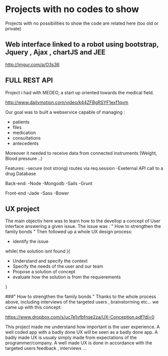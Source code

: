 # Projects with no codes to show
Projects with no possibilities to show the code are related here (too old or private)

## Web interface linked to a robot using bootstrap, Jquery , Ajax , chartJS and JEE

http://imgur.com/a/O3s36 

## FULL REST API 

Project i had with MEDEO, a start up oriented towards the medical field.

http://www.dailymotion.com/video/k44ZFBgRSYF1exf1qvm

Our goal was to built a webservice capable of managing :
- patients
- files
- medication
- consultations
- antecedents

Moreover it needed to receive data from connected instruments (Weight, Blood pressure ..)

Features:
-secure (not strong) routes via req.session
-Exeternal API call to a drug Database 

Back-end:
-Node
-Mongodb
-Sails
-Grunt

Front-end
-Jade
-Sass
-Bower

## UX project

The main objectiv here was to learn how to the devellop a concept of  User interface answering a given issue. The issue was : " How to strengthen the family bonds "
Then followed up a whole UX design process:
- identify the issue

while( the solution isnt found ){

- Understand and specify the context
- Specify the needs of the user and our team
- Propose a solution of concept
- evaluate how the solution is from the requierements

}

###" How to strengthen the family bonds " 
Thanks to the whole process above, including interviews of the targeted users , brainstorming etc... we came up with this concept:

https://www.dropbox.com/s/uc7e1vfbfnse2za/UX-Conception.pdf?dl=0

This project made me understand how important is the user experience.
A well coded app with a badly done UX will be seen as a badly done app.
A badly made UX is usualy simply made from expectations of the programmer/company.
A well made UX is done in accordance with the targeted users feedback , interviews ...

